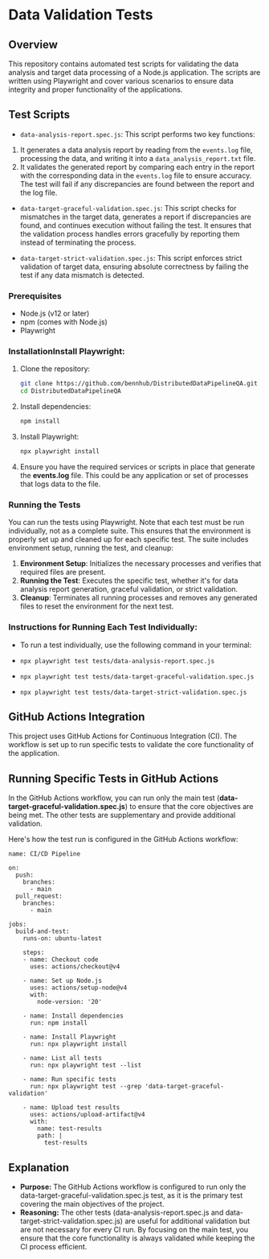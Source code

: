 # Data Validation Tests

## Overview
This repository contains automated test scripts for validating the data analysis and target data processing of a Node.js application. The scripts are written using Playwright and cover various scenarios to ensure data integrity and proper functionality of the applications.

## Test Scripts
- `data-analysis-report.spec.js`: This script performs two key functions:
1. It generates a data analysis report by reading from the `events.log` file, processing the data, and writing it into a `data_analysis_report.txt` file.
2. It validates the generated report by comparing each entry in the report with the corresponding data in the `events.log` file to ensure accuracy. The test will fail if any discrepancies are found between the report and the log file.

- `data-target-graceful-validation.spec.js`: This script checks for mismatches in the target data, generates a report if discrepancies are found, and continues execution without failing the test. It ensures that the validation process handles errors gracefully by reporting them instead of terminating the process.

- `data-target-strict-validation.spec.js`: This script enforces strict validation of target data, ensuring absolute correctness by failing the test if any data mismatch is detected.

### Prerequisites

- Node.js (v12 or later)
- npm (comes with Node.js)
- Playwright

### InstallationInstall Playwright:

1. Clone the repository:
   ```bash
   git clone https://github.com/bennhub/DistributedDataPipelineQA.git
   cd DistributedDataPipelineQA
2. Install dependencies:
   ```bash
   npm install
2. Install Playwright:
   ```bash
   npx playwright install
4. Ensure you have the required services or scripts in place that generate the **events.log** file. This could be any application or set of processes that logs data to the file. 

### Running the Tests
You can run the tests using Playwright. Note that each test must be run individually, not as a complete suite. This ensures that the environment is properly set up and cleaned up for each specific test. The suite includes environment setup, running the test, and cleanup:

1. **Environment Setup**: Initializes the necessary processes and verifies that required files are present.
2. **Running the Test**: Executes the specific test, whether it's for data analysis report generation, graceful validation, or strict validation.
3. **Cleanup**: Terminates all running processes and removes any generated files to reset the environment for the next test.

### Instructions for Running Each Test Individually:
- To run a test individually, use the following command in your terminal:

- `npx playwright test tests/data-analysis-report.spec.js`
- `npx playwright test tests/data-target-graceful-validation.spec.js`
- `npx playwright test tests/data-target-strict-validation.spec.js`
 
## GitHub Actions Integration
This project uses GitHub Actions for Continuous Integration (CI). The workflow is set up to run specific tests to validate the core functionality of the application.

## Running Specific Tests in GitHub Actions
In the GitHub Actions workflow, you can run only the main test (**data-target-graceful-validation.spec.js**) to ensure that the core objectives are being met. The other tests are supplementary and provide additional validation.

Here's how the test run is configured in the GitHub Actions workflow:
```
name: CI/CD Pipeline

on:
  push:
    branches:
      - main
  pull_request:
    branches:
      - main

jobs:
  build-and-test:
    runs-on: ubuntu-latest

    steps:
    - name: Checkout code
      uses: actions/checkout@v4

    - name: Set up Node.js
      uses: actions/setup-node@v4
      with:
        node-version: '20'

    - name: Install dependencies
      run: npm install

    - name: Install Playwright
      run: npx playwright install

    - name: List all tests
      run: npx playwright test --list

    - name: Run specific tests
      run: npx playwright test --grep 'data-target-graceful-validation'

    - name: Upload test results
      uses: actions/upload-artifact@v4
      with:
        name: test-results
        path: |
          test-results

```
## Explanation
 - **Purpose:** The GitHub Actions workflow is configured to run only the data-target-graceful-validation.spec.js test, as it is the primary test covering the main objectives of the project.
 - **Reasoning:** The other tests (data-analysis-report.spec.js and data-target-strict-validation.spec.js) are useful for additional validation but are not necessary for every CI run. By focusing on the main test, you ensure that the core functionality is always validated while keeping the CI process efficient.


